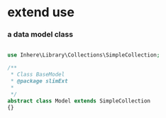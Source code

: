 # extend use

### a data model class

```php

use Inhere\Library\Collections\SimpleCollection;

/**
 * Class BaseModel
 * @package slimExt
 *
 */
abstract class Model extends SimpleCollection
{}
```
